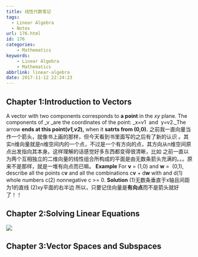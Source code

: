 ```yaml
---
title: 线性代数笔记
tags:
  - Linear Algebra
  - Notes
url: 176.html
id: 176
categories:
    - Mathematics
keywords: 
    - Linear Algebra
    - Mathematics
abbrlink: linear-algebra
date: 2017-11-12 22:24:23
---
```


## Chapter 1:Introduction to Vectors
A vector with two components corresponds to **a point** in the _xy_ plane. The  components of _v _are the coordinates of the point: _x=v1  and  y=v2._The arrow **ends at this point(_v1,v2_),** when it **satrts from (0,0).** 之前我一直向量当作一个箭头，就像书上画的那样，但今天看到书里面写的之后有了新的认识 。其实n维向量就是n维空间内的一个点，不过是一个有方向的点，其方向从n维空间原点出发指向其本身。这样理解的话感觉好多东西都变得很清晰，比如 之前一直以为两个互相独立的二维向量的线性组合所构成的平面是由无数条箭头充满的。。。原来不是那样，就是一堆有向点而已嘛。 
**Example** 
For **v** = (1,0) and **w** =  (0,1), describe all the points c**v** and all the combinations c**v** + d**w** with and d(1) whole numbers c(2) nonnegative c >= 0. 
**Solution** 
(1)无数条垂直于x轴且间距为1的直线
(2)xy平面的右半边
所以，只要记住向量是**有向点**而不是箭头就好了！！

## Chapter 2:Solving Linear Equations
![](http://www.jingwangl.com/wp-content/uploads/2018/12/bc48d5c70419c5346d2bb5aaa40100fa.png)

Chapter 3:Vector Spaces and Subspaces
---